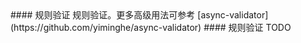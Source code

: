 <cn>
#### 规则验证
规则验证。更多高级用法可参考 [async-validator](https://github.com/yiminghe/async-validator)
</cn>

<us>
#### 规则验证
TODO
</us>
